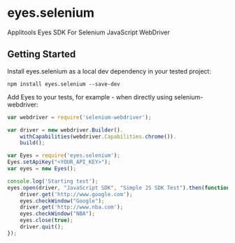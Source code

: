 eyes.selenium
=============

Applitools Eyes SDK For Selenium JavaScript WebDriver


Getting Started
---------------
Install eyes.selenium as a local dev dependency in your tested project:

    npm install eyes.selenium --save-dev

Add Eyes to your tests, for example - when directly using selenium-webdriver:
```javascript
var webdriver = require('selenium-webdriver');

var driver = new webdriver.Builder().
    withCapabilities(webdriver.Capabilities.chrome()).
    build();

var Eyes = require('eyes.selenium');
Eyes.setApiKey("<YOUR_API_KEY>");
var eyes = new Eyes();

console.log('Starting test');
eyes.open(driver, "JavaScript SDK", "Simple JS SDK Test").then(function(driver) {
    driver.get('http://www.google.com');
    eyes.checkWindow("Google");
    driver.get('http://www.nba.com');
    eyes.checkWindow("NBA");
    eyes.close(true);
    driver.quit();
});
```
